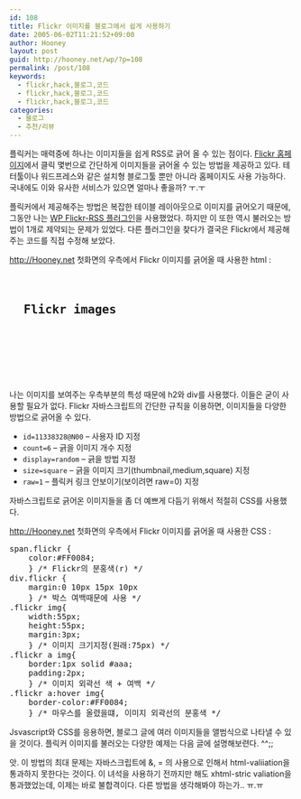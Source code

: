 ```yaml
---
id: 108
title: Flickr 이미지를 블로그에서 쉽게 사용하기
date: 2005-06-02T11:21:52+09:00
author: Hooney
layout: post
guid: http://hooney.net/wp/?p=108
permalink: /post/108
keywords:
  - flickr,hack,블로그,코드
  - flickr,hack,블로그,코드
  - flickr,hack,블로그,코드
categories:
  - 블로그
  - 추천/리뷰
---
```

플릭커는 매력중에 하나는 이미지들을 쉽게 RSS로 긁어 올 수 있는 점이다. [Flickr 홈페이지](http://www.flickr.com/)에서 클릭 몇번으로 간단하게 이미지들을 긁어올 수 있는 방법을 제공하고 있다. 테터툴이나 워드프레스와 같은 설치형 블로그툴 뿐만 아니라 홈페이지도 사용 가능하다. 국내에도 이와 유사한 서비스가 있으면 얼마나 좋을까? ㅜ.ㅜ

플릭커에서 제공해주는 방법은 복잡한 테이블 레이아웃으로 이미지를 긁어오기 때문에, 그동안 나는 [WP Flickr-RSS 플러그인](/blog/index.php/2005/05/27/117)을 사용했었다. 하지만 이 또한 역시 불러오는 방법이 1개로 제약되는 문제가 있었다. 다른 플러그인을 찾다가 결국은 Flickr에서 제공해주는 코드를 직접 수정해 보았다. 

http://Hooney.net 첫화면의 우측에서 Flickr 이미지를 긁어올 때 사용한 html :

<pre><h2>
  Flickr images
</h2>


<div>
  
</div>
</pre>

나는 이미지를 보여주는 우측부분의 특성 때문에 h2와 div를 사용했다. 이들은 굳이 사용할 필요가 없다. Flickr 자바스크립트의 간단한 규칙을 이용하면, 이미지들을 다양한 방법으로 긁어올 수 있다.

* `id=11338328@N00` &#8211; 사용자 ID 지정  
* `count=6` &#8211; 긁을 이미지 개수 지정  
* `display=random` &#8211; 긁을 방법 지정  
* `size=square` &#8211; 긁을 이미지 크기(thumbnail,medium,square) 지정  
* `raw=1` &#8211; 플릭커 링크 안보이기(보이려면 raw=0) 지정

자바스크립트로 긁어온 이미지들을 좀 더 예쁘게 다듬기 위해서 적절히 CSS를 사용했다.

http://Hooney.net 첫화면의 우측에서 Flickr 이미지를 긁어올 때 사용한 CSS :

<pre>span.flickr {
	color:#FF0084;
	} /* Flickr의 분홍색(r) */
div.flickr {
	margin:0 10px 15px 10px
	} /* 박스 여백때문에 사용 */
.flickr img{
	width:55px;
	height:55px;
	margin:3px;
	} /* 이미지 크기지정(원래:75px) */
.flickr a img{
	border:1px solid #aaa;
	padding:2px;
	} /* 이미지 외곽선 색 + 여백 */
.flickr a:hover img{
	border-color:#FF0084;
	} /* 마우스를 올렸을떄, 이미지 외곽선의 분홍색 */
</pre>

Jsvascript와 CSS를 응용하면, 블로그 글에 여러 이미지들을 앨범식으로 나타낼 수 있을 것이다. 플릭커 이미지를 불러오는 다양한 예제는 다음 글에 설명해보련다. ^^;;

앗. 이 방법의 최대 문제는 자바스크립트에 &, = 의 사용으로 인해서 html-valiiation을 통과하지 못한다는 것이다. 이 녀석을 사용하기 전까지만 해도 xhtml-stric valiation을 통과했었는데, 이제는 바로 불합격이다. 다른 방법을 생각해봐야 하는가.. ㅠ.ㅠ